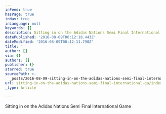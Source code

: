 ```yaml
---
inFeed: true
hasPage: true
inNav: true
inLanguage: null
keywords: []
description: Sitting in on the Adidas Nations Semi Final International Game
datePublished: '2016-08-09T00:12:18.443Z'
dateModified: '2016-08-09T00:12:11.790Z'
title: ''
author: []
via: {}
authors: []
publisher: {}
starred: true
sourcePath: >-
  _posts/2016-08-09-sitting-in-on-the-adidas-nations-semi-final-international-ga.md
url: sitting-in-on-the-adidas-nations-semi-final-international-ga/index.html
_type: Article

---
```

Sitting in on the Adidas Nations Semi Final International Game
